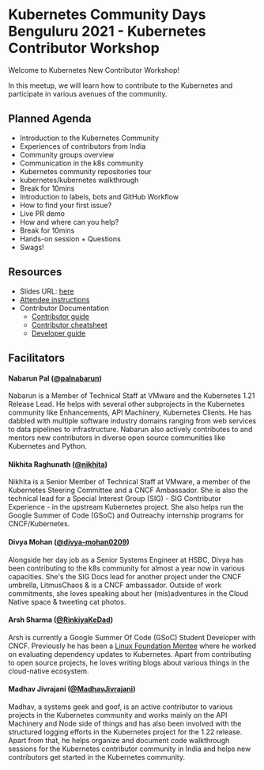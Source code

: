 # Kubernetes Community Days Benguluru 2021 - Kubernetes Contributor Workshop

Welcome to Kubernetes New Contributor Workshop!

In this meetup, we will learn how to contribute to the Kubernetes and participate in various avenues of the community.

## Planned Agenda

- Introduction to the Kubernetes Community
- Experiences of contributors from India
- Community groups overview
- Communication in the k8s community
- Kubernetes community repositories tour
- kubernetes/kubernetes walkthrough
- Break for 10mins
- Introduction to labels, bots and GitHub Workflow
- How to find your first issue?
- Live PR demo
- How and where can you help?
- Break for 10mins
- Hands-on session + Questions
- Swags!

## Resources

- Slides URL: [here](http://bit.ly/kcdblr-contrib-workshop)
- [Attendee instructions](attendee-instructions.md)
- Contributor Documentation
  - [Contributor guide](https://www.kubernetes.dev/docs/guide/)
  - [Contributor cheatsheet](https://www.kubernetes.dev/docs/contributor-cheatsheet/)
  - [Developer guide](https://github.com/kubernetes/community/tree/master/contributors/devel)

## Facilitators

#### Nabarun Pal (**[@palnabarun](https://github.com/palnabarun)**)

Nabarun is a Member of Technical Staff at VMware and the Kubernetes 1.21 Release Lead. He helps with several other subprojects in the Kubernetes community like Enhancements, API Machinery, Kubernetes Clients. He has dabbled with multiple software industry domains ranging from web services to data pipelines to infrastructure. Nabarun also actively contributes to and mentors new contributors in diverse open source communities like Kubernetes and Python.

#### Nikhita Raghunath (**[@nikhita](https://github.com/nikhita)**)

Nikhita is a Senior Member of Technical Staff at VMware, a member of the Kubernetes Steering Committee and a CNCF Ambassador. She is also the technical lead for a Special Interest Group (SIG) - SIG Contributor Experience - in the upstream Kubernetes project. She also helps run the Google Summer of Code (GSoC) and Outreachy internship programs for CNCF/Kubernetes.

#### Divya Mohan (**[@divya-mohan0209](https://github.com/divya-mohan0209)**)

Alongside her day job as a Senior Systems Engineer at HSBC, Divya has been contributing to the k8s community for almost a year now in various capacities. She's the SIG Docs lead for another project under the CNCF umbrella, LitmusChaos & is a CNCF ambassador. Outside of work commitments, she loves speaking about her (mis)adventures in the Cloud Native space & tweeting cat photos.

#### Arsh Sharma (**[@RinkiyaKeDad](https://github.com/RinkiyaKeDad/)**)

Arsh is currently a Google Summer Of Code (GSoC) Student Developer with CNCF. Previously he has been a [Linux Foundation Mentee](https://lfx.linuxfoundation.org/tools/mentorship/) where he worked on evaluating dependency updates to Kubernetes. Apart from contributing to open source projects, he loves writing blogs about various things in the cloud-native ecosystem.

#### Madhav Jivrajani (**[@MadhavJivrajani](https://github.com/MadhavJivrajani)**)

Madhav, a systems geek and goof, is an active contributor to various projects in the Kubernetes community and works mainly on the API Machinery and Node side of things and has also been involved with the structured logging efforts in the Kubernetes project for the 1.22 release. Apart from that, he helps organize and document code walkthrough sessions for the  Kubernetes contributor community in India and helps new contributors get started in the Kubernetes community.